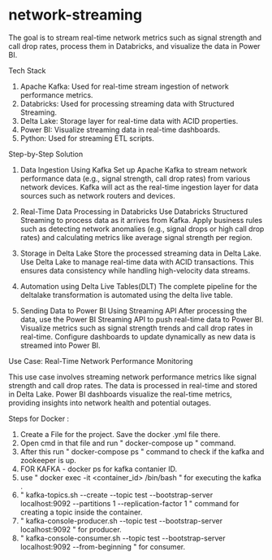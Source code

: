 # network-streaming

The goal is to stream real-time network metrics such as signal strength and call drop rates, process them in Databricks, and visualize the data in Power BI.


Tech Stack

1. Apache Kafka: Used for real-time stream ingestion of network performance metrics.
2. Databricks: Used for processing streaming data with Structured Streaming.
3. Delta Lake: Storage layer for real-time data with ACID properties.
4. Power BI: Visualize streaming data in real-time dashboards.
5. Python: Used for streaming ETL scripts.


Step-by-Step Solution

1. Data Ingestion Using Kafka
Set up Apache Kafka to stream network performance data (e.g., signal strength, call drop rates) from various network devices. Kafka will act as the real-time ingestion layer for data sources such as network routers and devices.

2. Real-Time Data Processing in Databricks
Use Databricks Structured Streaming to process data as it arrives from Kafka. Apply business rules such as detecting network anomalies (e.g., signal drops or high call drop rates) and calculating metrics like average signal strength per region.

3. Storage in Delta Lake
Store the processed streaming data in Delta Lake. Use Delta Lake to manage real-time data with ACID transactions. This ensures data consistency while handling high-velocity data streams.

4. Automation using Delta Live Tables(DLT)
The complete pipeline for the deltalake transformation is automated using the delta live table.

   
5. Sending Data to Power BI Using Streaming API
After processing the data, use the Power BI Streaming API to push real-time data to Power BI. Visualize metrics such as signal strength trends and call drop rates in real-time. Configure dashboards to update dynamically as new data is streamed into Power BI.


Use Case: Real-Time Network Performance Monitoring

This use case involves streaming network performance metrics like signal strength and call drop rates. The data is processed in real-time and stored in Delta Lake. Power BI dashboards visualize the real-time metrics, providing insights into network health and potential outages.


Steps for Docker :

1. Create a File for the project. Save the docker .yml file there.
2. Open cmd in that file and run " docker-compose up " command.
3. After this run " docker-compose ps " command to check if the kafka and zookeeper is up.
4. FOR KAFKA - docker ps for kafka contanier ID. 
5. use " docker exec -it <container_id> /bin/bash " for executing the kafka .
6. " kafka-topics.sh --create --topic test --bootstrap-server localhost:9092 --partitions 1 --replication-factor 1 " command for creating a topic inside the container.
7. " kafka-console-producer.sh --topic test --bootstrap-server localhost:9092 " for producer.
8. " kafka-console-consumer.sh --topic test --bootstrap-server localhost:9092 --from-beginning " for consumer.
